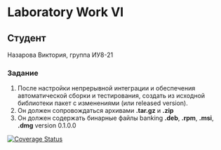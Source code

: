 # Laboratory Work  VI

## Студент
Назарова Виктория, группа ИУ8-21

### Задание
1. После настройки непрерывной интеграции и обеспечения автоматической сборки и тестирования, создать из исходной библиотеки пакет с изменениями (или released version). 
2. Он должен сопровождаться архивами **.tar.gz** и **.zip**
3. Он должен содержать бинарные файлы banking **.deb**, **.rpm**, **.msi**, **.dmg**
version 0.1.0.0
 
[![Coverage Status](https://coveralls.io/repos/github/nviktoriya/lab06/badge.svg?branch=main)](https://coveralls.io/github/nviktoriya/lab06?branch=main)
